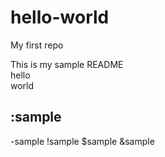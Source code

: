 # hello-world
My first repo

This is my sample README
\
hello
\
world

:sample
-
-sample
!sample
$sample
&sample
